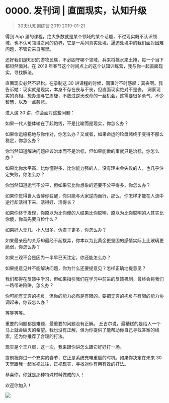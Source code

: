# 0000. 发刊词 | 直面现实，认知升级
> 30天认知训练营·2019
2019-01-21

得到 App 里的课程，绝大多数就是某个领域的某个话题，不过现实既不认识领域，也不认可领域之间的边界，它是一系列真实处境，逼迫处境中的我们面对困难问题，不管它来自哪里。

还好我们是知识的游牧民族，不必固守哪个领域，兵来将挡水来土掩，每一个当下都坦然面对。在 2019 年春节这个时间点上的这个认知训练营，我与你一起直面现实，寻找解法。

直面现实必然不轻松。在录制这 30 讲课程的时候，同事时不时感叹：真丧啊。我告诉她：现实就是现实，本身不存在丧与不丧，但直面现实绝对不是丧。 洞察现实的真相，想办法与它周旋，不放过逆天改命的一丝机会，这需要很多勇气、不少智慧，以及一点慈悲。

进入这 30 讲，你会面对这些问题：

如果一代人整体输在了起跑线，不是比喻而是现实，你怎么办？

如果命运稳稳地与你作对，你怎么办？又或者，如果命运的轮盘赌终于变得不那么稳定，你怎么办？

你当然知道解决问题应该治本而不是治标，但如果能做的事就只是治标，你怎么办？

如果比你水平高、比你懂得多、比你能力强的人，没有理由会失败的人，也几乎注定失败，你怎么办？

你当然知道运气不公平，但如果它比你想象的还要不公平得多，你怎么办？

如果你觉得世人皆醉你独醒，你只能与大家逆向而行，那么，你怎样才能在人流中逆行却活得下来、活得好、活得长？

如果你终于发现，你原以为比你傻的人结果比你聪明，原以为比你聪明的人其实比你傻，你首先要自检什么？

如果好人无几，小人很多，伪君子更多，你怎么办？

如果最亲密的关系却最经不起拨弄，你本以为比黄金更坚固的感情实际上比玻璃更脆弱，你怎么办？

如果三观不合是因为一半早已天注定，你还能怎么办？

如果提意见并不能解决问题，你为什么还要提意见？怎样正确地提意见？

我们都得在反馈中学习，但如果指引我们在学习中前进的反馈机制，最终会将我们一路带进陷阱，怎么办？

你可能有无穷的抱负，但你的能力必然是有限的。要把无穷的抱负与有限的能力协调起来，你该怎么办？

等等等等。

重要的问题都是难题，最重要的问题没有正解。 丘吉尔说，最糟糕的是给人一个马上就会破灭的希望。我也没有正解，但为你提供了能帮助你自己寻找答案的线索，还为你推荐了合理的打法。

现实是个王八蛋，这一次，我来跟你讲怎么跟它好好打一场。

提前祝你过一个充实的春节，它正是系统充电重启的时机。如果你决定在未来 30 天里跟我一起省视过往，正视现实，寻找对你有用有效的打法。

恭喜你，你就是那种特殊材料做成的人！

欢迎你加入！

![](https://raw.githubusercontent.com/dalong0514/selfstudy/master/图片链接/复制书籍/2019126.jpg)
